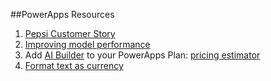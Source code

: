 ##PowerApps Resources

1. [Pepsi Customer Story](https://customers.microsoft.com/en-au/story/gj-pepsi-consumer-goods-powerapps)
2. [Improving model performance](https://docs.microsoft.com/en-us/ai-builder/collect-images)
3. Add [AI Builder](https://powerapps.microsoft.com/en-us/ai-builder/) to your PowerApps Plan: [pricing estimator](https://powerapps.microsoft.com/en-us/ai-builder-calculator/)
4. [Format text as currency](https://powerusers.microsoft.com/t5/Building-Power-Apps/How-do-I-format-a-field-to-look-like-currency/m-p/333252?lightbox-message-images-127014=28693i34D470A228DD3DC6#M95738)
